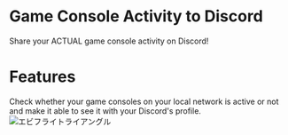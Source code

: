 # Game Console Activity to Discord
Share your ACTUAL game console activity on Discord!
# Features
Check whether your game consoles on your local network is active or not and make it able to see it with your Discord's profile.
![エビフライトライアングル](../img/profile.png "サンプル")